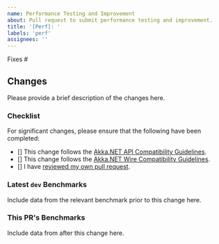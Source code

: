 ```yaml
---
name: Performance Testing and Improvement
about: Pull request to submit performance testing and improvement.
title: '[Perf]: '
labels: 'perf'
assignees: ''
---
```


Fixes #

## Changes

Please provide a brief description of the changes here.

### Checklist

For significant changes, please ensure that the following have been completed:

* [] This change follows the [Akka.NET API Compatibility Guidelines](https://getakka.net/community/contributing/api-changes-compatibility.html).
* [] This change follows the [Akka.NET Wire Compatibility Guidelines](https://getakka.net/community/contributing/wire-compatibility.html).
* [] I have [reviewed my own pull request](https://getakka.net/community/contributing/index.html#review-your-own-pull-requests).

### Latest `dev` Benchmarks 

Include data from the relevant benchmark prior to this change here.

### This PR's Benchmarks

Include data from after this change here.